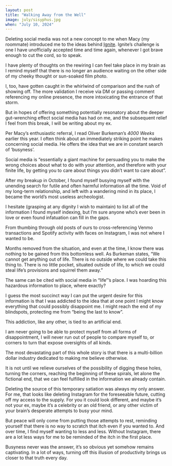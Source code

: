 ```yaml
---
layout: post
title: "Walking Away from the Well"
image: july/sisyphus.jpg
when: "July 10, 2024"
---
```


Deleting social media was not a new concept to me when Macy (my roommate) introduced me to the ideas behind [Ignite](https://www.getignite.org/). Ignite’s challenge is one I have unofficially accepted time and time again, whenever I got brave enough to cut the cord, so to speak.

I have plenty of thoughts on the rewiring I can feel take place in my brain as I remind myself that there is no longer an audience waiting on the other side of my cheeky thought or sun-soaked film photo.

I, too, have gotten caught in the whirlwind of comparison and the rush of showing off. The more validation I receive via DM or passing comment referencing my online presence, the more intoxicating the entrance of that storm.

But in hopes of offering something potentially resonatory about the deeper gut-wrenching effect social media has had on me, and the subsequent relief I feel from this break, I will be writing about my ex. 
 
Per Macy’s enthusiastic referral, I read Oliver Burkeman’s *4000 Weeks* earlier this year. I often think about an immediately striking point he makes concerning social media. He offers the idea that we are in constant search of ‘busyness’. 

Social media is “essentially a giant machine for persuading you to make the wrong choices about what to do with your attention, and therefore with your finite life, by getting you to care about things you didn’t want to care about”.

After my breakup in October, I found myself busying myself with the unending search for futile and often harmful information all the time. Void of my long-term relationship, and left with a wandering mind in its place, I became the world’s most useless archeologist. 

I hesitate (grasping at any dignity I wish to maintain) to list all of the information I found myself indexing, but I’m sure anyone who’s ever been in love or even found infatuation can fill in the gaps. 

From thumbing through old posts of ours to cross-referencing Venmo transactions and Spotify activity with faces on Instagram, I was not where I wanted to be. 

Months removed from the situation, and even at the time, I know there was nothing to be gained from this bottomless well. As Burkeman states, “We cannot get anything out of life. There is no outside where we could take this thing to. There is no little pocket, situated outside of life, to which we could steal life’s provisions and squirrel them away.”

The same can be cited with social media in “life”’s place. I was hoarding this hazardous information to place, where exactly?

I guess the most succinct way I can put the urgent desire for this information is that I was addicted to the idea that at one point I might know everything that could possibly disappoint me. I might reach the end of my blindspots, protecting me from “being the last to know”.

This addiction, like any other, is tied to an artificial end. 

I am never going to be able to protect myself from all forms of disappointment, I will never run out of people to compare myself to, or corners to turn that expose oversights of all kinds. 

The most devastating part of this whole story is that there is a multi-billion dollar industry dedicated to making me believe otherwise.

It is not until we relieve ourselves of the possibility of digging these holes, turning the corners, reaching the beginning of these spirals, let alone the fictional end, that we can feel fulfilled in the information we already contain.

Deleting the source of this temporary satiation was always my only answer. For me, that looks like deleting Instagram for the foreseeable future, cutting off my access to the supply. For you it could look different, and maybe it’s not your ex, maybe it’s a celebrity or an old friend, or any other victim of your brain’s desperate attempts to busy your mind.

But peace will only come from putting those attempts to rest, reminding yourself that there is no way to scratch that itch even if you wanted to. And over time, I find myself wanting to less and less. Without Instagram, there are a lot less ways for me to be reminded of the itch in the first place.

Busyness never was the answer, it’s so obvious yet somehow remains captivating. In a lot of ways, turning off this illusion of productivity brings us closer to that truth every day.
